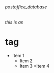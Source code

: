 # <h6>postoffice_database</h6>

### <h6>this is an <h1> tag

* Item 1
  * Item 2
  * Item 3
*Item 4
